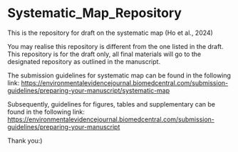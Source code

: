 # Systematic_Map_Repository
This is the repository for draft on the systematic map (Ho et al., 2024)

You may realise this repository is different from the one listed in the draft. This repository is for the draft only, all final materials will go to the designated repository as outlined in the manuscript.

The submission guidelines for systematic map can be found in the following link:
https://environmentalevidencejournal.biomedcentral.com/submission-guidelines/preparing-your-manuscript/systematic-map

Subsequently, guidelines for figures, tables and supplementary can be found in the following link:
https://environmentalevidencejournal.biomedcentral.com/submission-guidelines/preparing-your-manuscript

Thank you:)
